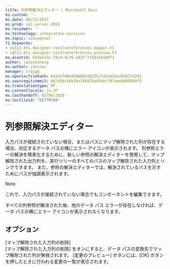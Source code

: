 ```yaml
---
title: 列参照解決エディター | Microsoft Docs
ms.custom: ''
ms.date: 06/13/2017
ms.prod: sql-server-2014
ms.reviewer: ''
ms.technology: integration-services
ms.topic: conceptual
f1_keywords:
- sql12.dts.designer.resolvereferences.mapper.F1
- sql12.dts.designer.resolvereferences.preview.F1
ms.assetid: bb3ee33c-79c4-4c76-a82f-71581b4a60f1
author: janinezhang
ms.author: janinez
manager: craigg
ms.openlocfilehash: 63d14790e0690882dd23527d52d5de282637d2d3
ms.sourcegitcommit: b87d36c46b39af8b929ad94ec707dee8800950f5
ms.translationtype: MT
ms.contentlocale: ja-JP
ms.lasthandoff: 02/08/2020
ms.locfileid: "62770788"
---
```

# <a name="resolve-column-reference-editor"></a>列参照解決エディター
  入力パスが接続されていない場合、またはパスにマップ解除された列が存在する場合、対応するデータ パスの横にエラー アイコンが表示されます。 列参照エラーの解決を簡素化するために、新しい参照の解決エディターを使用して、マップ解除された出力列を、実行ツリーのすべてのパスのマップ解除された入力列とリンクできます。 また、参照の解決エディターでは、解決されているパスを示すためにパスが強調表示されます。  
  
> [!NOTE]  
>  これで、入力パスが接続されていない場合でもコンポーネントを編集できます。  
  
 すべての列参照が解決された後、他のデータ パス エラーが存在しなければ、データ パスの横にエラー アイコンが表示されなくなります。  
  
## <a name="options"></a>オプション  
 [マップ解除された出力列 (変換元)]:  
 現在マップされていない上流パスの列。  
  
 [マップされた列 (変換元)]:  
 下流パスから列にマップされた上流パスの列。  
  
 [マップされた列 (変換先)]:  
 下流パスから列にマップされた上流パスの列。  
  
 [マップ解除された列 (変換先)]:  
 現在マップされていない下流パスの列。  
  
 [マップ解除された入力列の削除]  
 [マップ解除された入力列の削除] をオンにすると、データ パスの変換先でマップ解除された列が無視されます。 \[変更のプレビュー] ボタンには、[OK] ボタンを押したときに行われる変更の一覧が表示されます。  
  
  
